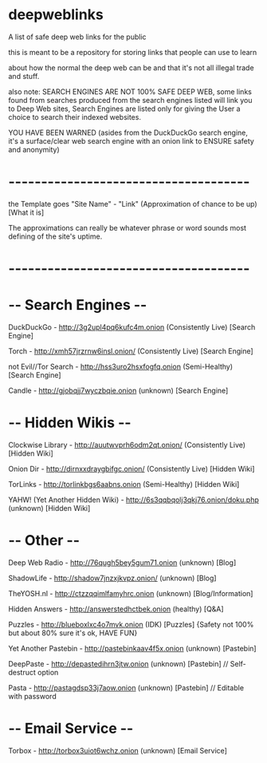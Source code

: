 # deepweblinks
A list of safe deep web links for the public 

this is meant to be a repository for storing links that people can use to learn

about how the normal the deep web can be and that it's not all illegal trade and stuff.


also note: SEARCH ENGINES ARE NOT 100% SAFE DEEP WEB, some links found from searches produced from the search engines listed will link you to Deep Web sites, Search Engines are listed only for giving the User a choice to search their indexed websites.

YOU HAVE BEEN WARNED (asides from the DuckDuckGo search engine, it's a surface/clear web search engine with an onion link to ENSURE safety and anonymity)

# -------------------------------------

the Template goes "Site Name" - "Link" (Approximation of chance to be up) [What it is]

The approximations can really be whatever phrase or word sounds most defining of the site's uptime.

# -------------------------------------

# -- Search Engines --

DuckDuckGo - http://3g2upl4pq6kufc4m.onion  (Consistently Live) [Search Engine]

Torch - http://xmh57jrzrnw6insl.onion/  (Consistently Live) [Search Engine]

not Evil//Tor Search - http://hss3uro2hsxfogfq.onion    (Semi-Healthy) [Search Engine]

Candle - http://gjobqjj7wyczbqie.onion (unknown) [Search Engine]
 
# -- Hidden Wikis --

Clockwise Library - http://auutwvprh6odm2qt.onion/  (Consistently Live) [Hidden Wiki]

Onion Dir - http://dirnxxdraygbifgc.onion/  (Consistently Live) [Hidden Wiki]

TorLinks - http://torlinkbgs6aabns.onion    (Semi-Healthy) [Hidden Wiki]

YAHW! (Yet Another Hidden Wiki) - http://6s3qqbqolj3qkj76.onion/doku.php (unknown) [Hidden Wiki]
 
# -- Other --

Deep Web Radio - http://76qugh5bey5gum71.onion  (unknown) [Blog]

ShadowLife - http://shadow7jnzxjkvpz.onion/ (unknown) [Blog]

TheYOSH.nl - http://ctzzqqimlfamyhrc.onion (unknown) [Blog/Information]

Hidden Answers - http://answerstedhctbek.onion (healthy) [Q&A]

Puzzles - http://blueboxlxc4o7mvk.onion (IDK) [Puzzles] {Safety not 100% but about 80% sure it's ok, HAVE FUN}

Yet Another Pastebin - http://pastebinkaav4f5x.onion (unknown) [Pastebin]

DeepPaste - http://depastedihrn3jtw.onion (unknown) [Pastebin] // Self-destruct option

Pasta - http://pastagdsp33j7aow.onion (unknown) [Pastebin] // Editable with password
 
# -- Email Service --

Torbox - http://torbox3uiot6wchz.onion  (unknown) [Email Service]
